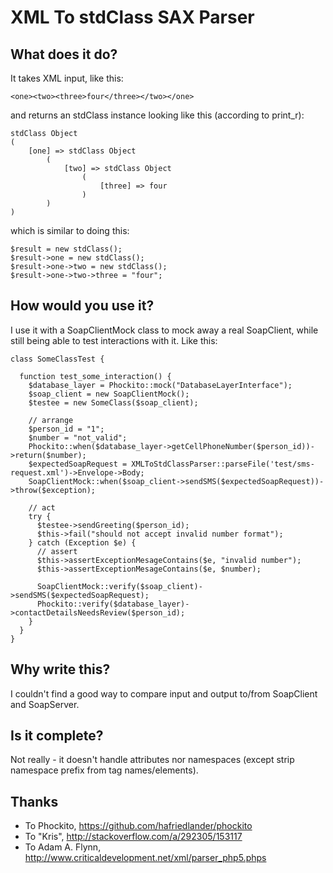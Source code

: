 XML To stdClass SAX Parser
==========================

What does it do?
----------------
It takes XML input, like this:

    <one><two><three>four</three></two></one>

and returns an stdClass instance looking like this (according to print_r):

    stdClass Object
    (
        [one] => stdClass Object
            (
                [two] => stdClass Object
                    (
                        [three] => four
                    )
            )
    )

which is similar to doing this:

    $result = new stdClass();
    $result->one = new stdClass();
    $result->one->two = new stdClass();
    $result->one->two->three = "four";


How would you use it?
---------------------
I use it with a SoapClientMock class to mock away a real SoapClient, 
while still being able to test interactions with it. Like this:

    class SomeClassTest {

      function test_some_interaction() {
        $database_layer = Phockito::mock("DatabaseLayerInterface");
        $soap_client = new SoapClientMock();
        $testee = new SomeClass($soap_client);

        // arrange
        $person_id = "1";
        $number = "not_valid";
        Phockito::when($database_layer->getCellPhoneNumber($person_id))->return($number);
        $expectedSoapRequest = XMLToStdClassParser::parseFile('test/sms-request.xml')->Envelope->Body;
        SoapClientMock::when($soap_client->sendSMS($expectedSoapRequest))->throw($exception);

        // act
        try {
          $testee->sendGreeting($person_id);
          $this->fail("should not accept invalid number format");
        } catch (Exception $e) {
          // assert
          $this->assertExceptionMesageContains($e, "invalid number");
          $this->assertExceptionMesageContains($e, $number);
    
          SoapClientMock::verify($soap_client)->sendSMS($expectedSoapRequest);
          Phockito::verify($database_layer)->contactDetailsNeedsReview($person_id);
        }
      }
    }


Why write this?
---------------
I couldn't find a good way to compare input and output to/from SoapClient and SoapServer.


Is it complete?
---------------
Not really - it doesn't handle attributes nor namespaces (except strip namespace prefix
from tag names/elements).


Thanks
------
  *  To Phockito, https://github.com/hafriedlander/phockito
  *  To "Kris", http://stackoverflow.com/a/292305/153117
  *  To Adam A. Flynn, http://www.criticaldevelopment.net/xml/parser_php5.phps
